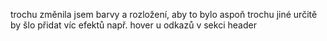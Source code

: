 trochu změnila jsem barvy a rozložení, aby to bylo aspoň trochu jiné
určitě by šlo přidat víc efektů např. hover u odkazů v sekci header 
